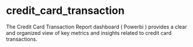 # credit_card_transaction
The Credit Card Transaction Report dashboard ( Powerbi ) provides a clear and organized view of key metrics and insights related to credit card transactions.
